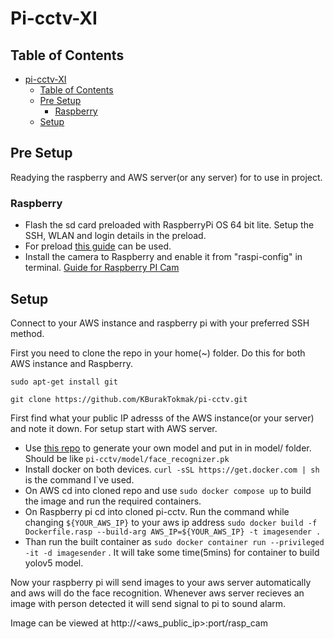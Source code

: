 # Pi-cctv-XI
## Table of Contents
- [pi-cctv-XI](#pi-cctv-xi)
  - [Table of Contents](#table-of-contents)
  - [Pre Setup](#pre-setup)
    - [Raspberry](#raspberry)
  - [Setup](#setup)
    

## Pre Setup

  Readying the raspberry and AWS server(or any server) for to use in project.

### Raspberry

* Flash the sd card preloaded with RaspberryPi OS 64 bit lite. Setup the SSH, WLAN and login details in the preload.
* For preload [this guide](https://projects.raspberrypi.org/en/projects/raspberry-pi-setting-up/2) can be used.
* Install the camera to Raspberry and enable it from "raspi-config" in terminal. [Guide for Raspberry PI Cam](https://raspberrytips.com/install-camera-raspberry-pi/)

## Setup
  
  Connect to your AWS instance and raspberry pi with your preferred SSH method.
  
  First you need to clone the repo in your home(~) folder. Do this for both AWS instance and Raspberry.

 `sudo apt-get install git`
  
  `git clone https://github.com/KBurakTokmak/pi-cctv.git`

  First find what your public IP adresss of the AWS instance(or your server) and note it down. For setup start with AWS server. 
* Use [this repo](https://github.com/arsfutura/face-recognition) to generate your own model and put in in model/ folder. Should be like `pi-cctv/model/face_recognizer.pk`
* Install docker on both devices. `curl -sSL https://get.docker.com | sh` is the command I`ve used.
* On AWS cd into cloned repo and use `sudo docker compose up` to build the image and run the required containers.
* On Raspberry pi cd into cloned pi-cctv. Run the command while changing `${YOUR_AWS_IP}` to your aws ip address `sudo docker build -f Dockerfile.rasp --build-arg AWS_IP=${YOUR_AWS_IP} -t imagesender .`
* Than run the built container as `sudo docker container run --privileged -it -d imagesender` . It will take some time(5mins) for container to build yolov5 model.

Now your raspberry pi will send images to your aws server automatically and aws will do the face recognition. Whenever aws server recieves an image with person detected it will send signal to pi to sound alarm.

Image can be viewed at http://<aws_public_ip>:port/rasp_cam
